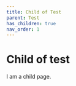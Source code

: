 ```yaml
---
title: Child of Test
parent: Test
has_children: true
nav_order: 1
---
```


# Child of test

I am a child page.